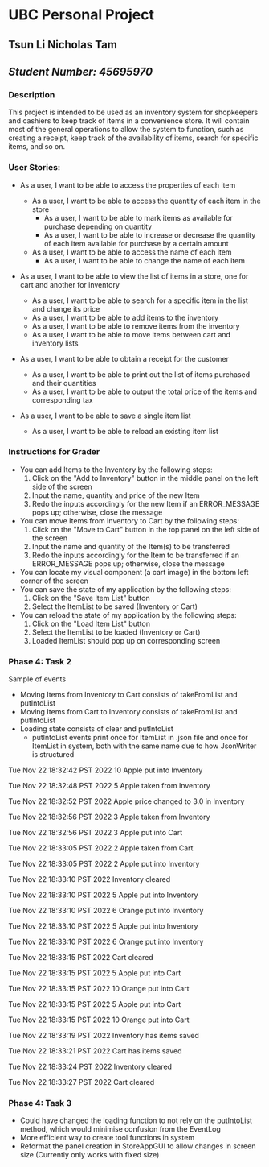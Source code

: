 # **UBC Personal Project**

## Tsun Li Nicholas Tam
## *Student Number: 45695970*

### Description
This project is intended to be used as an inventory system for shopkeepers and cashiers to keep track of items in a 
convenience store. It will contain most of the general operations to allow the system to function, such as creating a 
receipt, keep track of the availability of items, search for specific items, and so on.

### User Stories:
- As a user, I want to be able to access the properties of each item
    - As a user, I want to be able to access the quantity of each item in the store
        - As a user, I want to be able to mark items as available for purchase depending on quantity
        - As a user, I want to be able to increase or decrease the quantity of each item available for purchase by a 
certain amount
    - As a user, I want to be able to access the name of each item
      - As a user, I want to be able to change the name of each item

- As a user, I want to be able to view the list of items in a store, one for cart and another for inventory
  - As a user, I want to be able to search for a specific item in the list and change its price
  - As a user, I want to be able to add items to the inventory
  - As a user, I want to be able to remove items from the inventory
  - As a user, I want to be able to move items between cart and inventory lists

- As a user, I want to be able to obtain a receipt for the customer
  - As a user, I want to be able to print out the list of items purchased and their quantities
  - As a user, I want to be able to output the total price of the items and corresponding tax

- As a user, I want to be able to save a single item list
  - As a user, I want to be able to reload an existing item list

[//]: # (- As a user, I want to be able to access multiple stores with their own item lists &#40;e.g. Store A and Store B are from)
[//]: # (    the same company and at different locations&#41;)

### Instructions for Grader
- You can add Items to the Inventory by the following steps:
  1. Click on the "Add to Inventory" button in the middle panel on the left side of the screen
  2. Input the name, quantity and price of the new Item
  3. Redo the inputs accordingly for the new Item if an ERROR_MESSAGE pops up; otherwise, close the message
- You can move Items from Inventory to Cart by the following steps:
  1. Click on the "Move to Cart" button in the top panel on the left side of the screen
  2. Input the name and quantity of the Item(s) to be transferred
  3. Redo the inputs accordingly for the Item to be transferred if an ERROR_MESSAGE pops up; otherwise, close the message
- You can locate my visual component (a cart image) in the bottom left corner of the screen
- You can save the state of my application by the following steps:
  1. Click on the "Save Item List" button
  2. Select the ItemList to be saved (Inventory or Cart)
- You can reload the state of my application by the following steps:
  1. Click on the "Load Item List" button
  2. Select the ItemList to be loaded (Inventory or Cart)
  3. Loaded ItemList should pop up on corresponding screen

### Phase 4: Task 2
Sample of events
- Moving Items from Inventory to Cart consists of takeFromList and putIntoList
- Moving Items from Cart to Inventory consists of takeFromList and putIntoList
- Loading state consists of clear and putIntoList
  - putIntoList events print once for ItemList in .json file and once for ItemList in system, both with the same name 
  due to how JsonWriter is structured

Tue Nov 22 18:32:42 PST 2022
10 Apple put into Inventory

Tue Nov 22 18:32:48 PST 2022
5 Apple taken from Inventory

Tue Nov 22 18:32:52 PST 2022
Apple price changed to 3.0 in Inventory

Tue Nov 22 18:32:56 PST 2022
3 Apple taken from Inventory

Tue Nov 22 18:32:56 PST 2022
3 Apple put into Cart

Tue Nov 22 18:33:05 PST 2022
2 Apple taken from Cart

Tue Nov 22 18:33:05 PST 2022
2 Apple put into Inventory

Tue Nov 22 18:33:10 PST 2022
Inventory cleared

Tue Nov 22 18:33:10 PST 2022
5 Apple put into Inventory

Tue Nov 22 18:33:10 PST 2022
6 Orange put into Inventory

Tue Nov 22 18:33:10 PST 2022
5 Apple put into Inventory

Tue Nov 22 18:33:10 PST 2022
6 Orange put into Inventory

Tue Nov 22 18:33:15 PST 2022
Cart cleared

Tue Nov 22 18:33:15 PST 2022
5 Apple put into Cart

Tue Nov 22 18:33:15 PST 2022
10 Orange put into Cart

Tue Nov 22 18:33:15 PST 2022
5 Apple put into Cart

Tue Nov 22 18:33:15 PST 2022
10 Orange put into Cart

Tue Nov 22 18:33:19 PST 2022
Inventory has items saved

Tue Nov 22 18:33:21 PST 2022
Cart has items saved

Tue Nov 22 18:33:24 PST 2022
Inventory cleared

Tue Nov 22 18:33:27 PST 2022
Cart cleared

### Phase 4: Task 3
- Could have changed the loading function to not rely on the putIntoList method, which would minimise confusion from 
the EventLog
- More efficient way to create tool functions in system
- Reformat the panel creation in StoreAppGUI to allow changes in screen size (Currently only works with fixed size) 